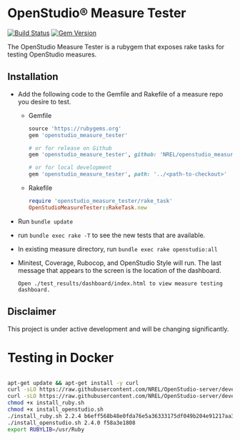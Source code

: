 # OpenStudio® Measure Tester

[![Build Status](https://travis-ci.org/NREL/OpenStudio-measure-tester-gem.svg?branch=develop)](https://travis-ci.org/NREL/OpenStudio-measure-tester-gem)
[![Gem Version](https://badge.fury.io/rb/openstudio_measure_tester.svg)](https://badge.fury.io/rb/openstudio_measure_tester)

The OpenStudio Measure Tester is a rubygem that exposes rake tasks for testing OpenStudio measures.

## Installation

* Add the following code to the Gemfile and Rakefile of a measure repo you desire to test.

    * Gemfile
        ```ruby
        source 'https://rubygems.org'
        gem 'openstudio_measure_tester'
        
        # or for release on Github
        gem 'openstudio_measure_tester', github: 'NREL/openstudio_measure_tester_gem', branch: 'develop'
        
        # or for local development
        gem 'openstudio_measure_tester', path: '../<path-to-checkout>'
        ```
    
    * Rakefile
    
        ```ruby
        require 'openstudio_measure_tester/rake_task'
        OpenStudioMeasureTester::RakeTask.new
        ```
    
* Run `bundle update`
* run `bundle exec rake -T` to see the new tests that are available.
* In existing measure directory, run `bundle exec rake openstudio:all`
* Minitest, Coverage, Rubocop, and OpenStudio Style will run. The last message that appears to the screen is the location of the dashboard.

    ```
    Open ./test_results/dashboard/index.html to view measure testing dashboard.
    ```

## Disclaimer

This project is under active development and will be changing significantly.

# Testing in Docker

```bash

apt-get update && apt-get install -y curl
curl -sLO https://raw.githubusercontent.com/NREL/OpenStudio-server/develop/docker/deployment/scripts/install_ruby.sh
curl -sLO https://raw.githubusercontent.com/NREL/OpenStudio-server/develop/docker/deployment/scripts/install_openstudio.sh
chmod +x install_ruby.sh
chmod +x install_openstudio.sh
./install_ruby.sh 2.2.4 b6eff568b48e0fda76e5a36333175df049b204e91217aa32a65153cc0cdcb761
./install_openstudio.sh 2.4.0 f58a3e1808
export RUBYLIB=/usr/Ruby
```
